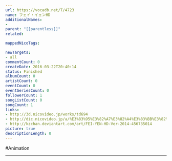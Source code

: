 ```yaml
---
url: https://vocadb.net/T/4723
name: フェイ・イェンHD
additionalNames: 
- 
parent: "[[parentless]]"
related:

mappedNicoTags:

newTargets:
- all
commentCount: 0
createDate: 2016-03-22T20:40:14
status: Finished
albumCount: 0
artistCount: 0
eventCount: 0
eventSeriesCount: 0
followerCount: 1
songListCount: 0
songCount: 1
links: 
- http://3d.nicovideo.jp/works/td694
- http://dic.nicovideo.jp/a/%E3%83%95%E3%82%A7%E3%82%A4%E3%83%BB%E3%82%A4%E3%82%A7%E3%83%B3
- http://kzchan.deviantart.com/art/FEI-YEN-HD-Ver-2014-456735014
picture: true
descriptionLength: 0
---
```


#Animation



---

